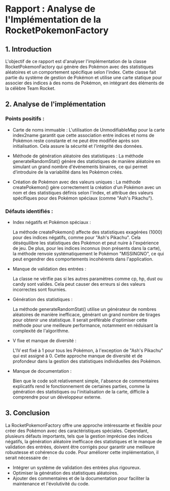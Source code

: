 # Rapport : Analyse de l'Implémentation de la RocketPokemonFactory

## 1. Introduction

L'objectif de ce rapport est d'analyser l'implémentation de la classe RocketPokemonFactory qui génère des Pokémon avec des statistiques aléatoires et un comportement spécifique selon l'index. Cette classe fait partie du système de gestion de Pokémon et utilise une carte statique pour associer des indices à des noms de Pokémon, en intégrant des éléments de la célèbre Team Rocket.

## 2. Analyse de l'implémentation

### Points positifs :

- Carte de noms immuable : L'utilisation de UnmodifiableMap pour la carte index2name garantit que cette association entre indices et noms de Pokémon reste constante et ne peut être modifiée après son initialisation. Cela assure la sécurité et l'intégrité des données.

- Méthode de génération aléatoire des statistiques : La méthode generateRandomStat() génère des statistiques de manière aléatoire en simulant un grand nombre d'événements binaires, ce qui permet d’introduire de la variabilité dans les Pokémon créés.

- Création de Pokémon avec des valeurs uniques : La méthode createPokemon() gère correctement la création d'un Pokémon avec un nom et des statistiques définis selon l'index, et attribue des valeurs spécifiques pour des Pokémon spéciaux (comme "Ash's Pikachu").

### Défauts identifiés :

- Index négatifs et Pokémon spéciaux :
  
  La méthode createPokemon() affecte des statistiques exagérées (1000) pour des indices négatifs, comme pour "Ash's Pikachu". Cela déséquilibre les statistiques des Pokémon et peut nuire à l'expérience de jeu. De plus, pour les indices inconnus (non présents dans la carte), la méthode renvoie systématiquement le Pokémon "MISSINGNO", ce qui peut engendrer des comportements incohérents dans l'application.

- Manque de validation des entrées :

  La classe ne vérifie pas si les autres paramètres comme cp, hp, dust ou candy sont valides. Cela peut causer des erreurs si des valeurs incorrectes sont fournies.

- Génération des statistiques :
  
  La méthode generateRandomStat() utilise un générateur de nombres aléatoires de manière inefficace, générant un grand nombre de tirages pour obtenir une statistique. Il serait préférable d'optimiser cette méthode pour une meilleure performance, notamment en réduisant la complexité de l'algorithme.

- V fixe et manque de diversité :
  
   L'IV est fixé à 1 pour tous les Pokémon, à l'exception de "Ash's Pikachu" qui est assigné à 0. Cette approche manque de diversité et de profondeur dans la gestion des statistiques individuelles des Pokémon.

- Manque de documentation :
  
  Bien que le code soit relativement simple, l'absence de commentaires explicatifs rend le fonctionnement de certaines parties, comme la génération des statistiques ou l'initialisation de la carte, difficile à comprendre pour un développeur externe.

## 3. Conclusion

La RocketPokemonFactory offre une approche intéressante et flexible pour créer des Pokémon avec des caractéristiques spéciales. Cependant, plusieurs défauts importants, tels que la gestion imprécise des indices négatifs, la génération aléatoire inefficace des statistiques et le manque de validation des entrées, doivent être corrigés pour garantir une meilleure robustesse et cohérence du code. Pour améliorer cette implémentation, il serait nécessaire de :

- Intégrer un système de validation des entrées plus rigoureux.
- Optimiser la génération des statistiques aléatoires.
- Ajouter des commentaires et de la documentation pour faciliter la maintenance et l'évolutivité du code.

